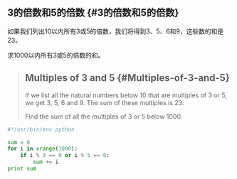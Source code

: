 ## **3的倍数和5的倍数** {#3的倍数和5的倍数}

如果我们列出10以内所有3或5的倍数，我们将得到3、5、6和9，这些数的和是23。

求1000以内所有3或5的倍数的和。

> ## **Multiples of 3 and 5** {#Multiples-of-3-and-5}
>
> If we list all the natural numbers below 10 that are multiples of 3 or 5, we get 3, 5, 6 and 9. The sum of these multiples is 23.
>
> Find the sum of all the multiples of 3 or 5 below 1000.

```py
#!/usr/bin/env python

sum = 0
for i in xrange(1000):
    if i % 3 == 0 or i % 5 == 0:
        sum += i
print sum
```



